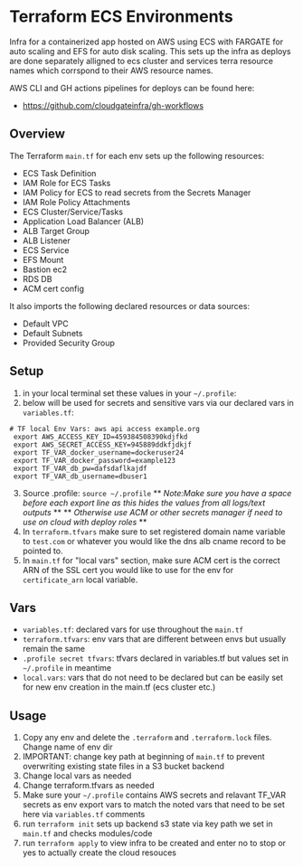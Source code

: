 # Terraform ECS Environments

Infra for a containerized app hosted on AWS using ECS with FARGATE for auto scaling and EFS for auto disk scaling.
This sets up the infra as deploys are done separately alligned to ecs cluster and services terra resource names which corrspond to their AWS resource names.

AWS CLI and GH actions pipelines for deploys can be found here: 
- https://github.com/cloudgateinfra/gh-workflows

## Overview

The Terraform `main.tf` for each env sets up the following resources:

- ECS Task Definition
- IAM Role for ECS Tasks
- IAM Policy for ECS to read secrets from the Secrets Manager
- IAM Role Policy Attachments
- ECS Cluster/Service/Tasks
- Application Load Balancer (ALB)
- ALB Target Group
- ALB Listener
- ECS Service
- EFS Mount
- Bastion ec2
- RDS DB
- ACM cert config

It also imports the following declared resources or data sources:

- Default VPC
- Default Subnets
- Provided Security Group

## Setup
1. in your local terminal set these values in your `~/.profile`:
2. below will be used for secrets and sensitive vars via our declared vars in `variables.tf`:
```
# TF local Env Vars: aws api access example.org
 export AWS_ACCESS_KEY_ID=459384508390kdjfkd
 export AWS_SECRET_ACCESS_KEY=945889ddkfjdkjf
 export TF_VAR_docker_username=dockeruser24
 export TF_VAR_docker_password=example123
 export TF_VAR_db_pw=dafsdaflkajdf
 export TF_VAR_db_username=dbuser1
 ```
 3. Source .profile: `source ~/.profile`
 ** *Note:Make sure you have a space before each export line as this hides the values from all logs/text outputs* **
 ** *Otherwise use ACM or other secrets manager if need to use on cloud with deploy roles* **
 4. In `terraform.tfvars` make sure to set registered domain name variable to `test.com` or whatever you would like the dns alb cname record to be pointed to.
 5. In `main.tf` for "local vars" section, make sure ACM cert is the correct ARN of the SSL cert you would like to use for the env for `certificate_arn` local variable.

## Vars

- `variables.tf`: declared vars for use throughout the `main.tf`
- `terraform.tfvars`: env vars that are different between envs but usually remain the same
- `.profile secret tfvars`: tfvars declared in variables.tf but values set in `~/.profile` in meantime
- `local.vars`: vars that do not need to be declared but can be easily set for new env creation in the main.tf (ecs cluster etc.)

## Usage

1. Copy any env and delete the `.terraform` and `.terraform.lock` files. Change name of env dir
2. IMPORTANT: change key path at beginning of `main.tf` to prevent overwriting existing state files in a S3 bucket backend
3. Change local vars as needed
4. Change terraform.tfvars as needed
5. Make sure your `~/.profile` contains AWS secrets and relavant TF_VAR secrets as env export vars to match the noted vars that need to be set here via `variables.tf` comments
6. run `terraform init` sets up backend s3 state via key path we set in `main.tf` and checks modules/code
7. run `terraform apply` to view infra to be created and enter no to stop or yes to actually create the cloud resouces

